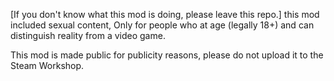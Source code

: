 [If you don't know what this mod is doing, please leave this repo.]
this mod included sexual content, Only for people who at age (legally 18+) and can distinguish reality from a video game.

This mod is made public for publicity reasons, please do not upload it to the Steam Workshop.
